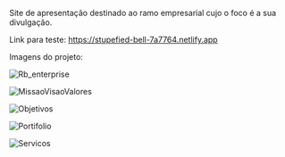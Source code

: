 Site de apresentação destinado ao ramo empresarial cujo o foco é a sua divulgação.

Link para teste: https://stupefied-bell-7a7764.netlify.app

Imagens do projeto:

![Rb_enterprise](https://user-images.githubusercontent.com/55213140/132969895-22557c27-bc6e-49a4-a3f7-edb2aecfa294.png)

![MissaoVisaoValores](https://user-images.githubusercontent.com/55213140/132969882-46bfa6a2-5c54-4592-b07e-ec1e0c1c9492.png)

![Objetivos](https://user-images.githubusercontent.com/55213140/132969911-7da73786-d650-4456-b6e4-7ea3ffc35f6f.png)

![Portifolio](https://user-images.githubusercontent.com/55213140/132969917-28d841e6-a708-4134-a476-feb5616a1fb6.png)

![Servicos](https://user-images.githubusercontent.com/55213140/132969919-7ef26a69-f515-4276-a5c8-7e665ba92dad.png)

